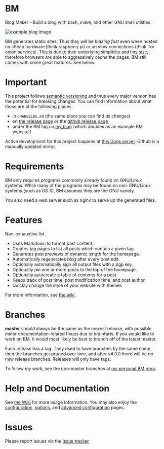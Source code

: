 # BM

Blog Maker - Build a blog with bash, make, and other GNU shell utilities.

![example blog image](https://i.imgur.com/6chb1CG.png)

BM generates static sites. Thus they will be _blazing fast_
even when hosted on cheap hardware (think raspberry pi) or on slow connections
(think Tor onion services). This is due to their underlying simplicity and tiny
size, therefore browsers are able to aggressively cache the pages. BM still
comes with some great features. See below.

# Important

This project follows [semantic versioning](http://semver.org/) and thus every
major version has the potential for breaking changes. You can find information
about what those are at the following places.

- in `CHANGELOG.md` (the same place you can find _all_ changes)
- on [the release page][gogs-releases] or the [github release
  page][gh-releases]
- under the BM tag on [my blog][blog-bm-tag] (which doubles as an example BM
  website!)

Active development for this project happens at [this Gogs server][bm-repo].
Github is a manually updated mirror.

# Requirements

BM only requires programs commonly already found on GNU/Linux systems. While
many of the programs may be found on non-GNU/Linux systems (such as OS X), BM
assumes they are the GNU variety.

You also need a web server such as nginx to serve up the generated files.

# Features

Non-exhaustive list.

- Uses Markdown to format post content.
- Creates tag pages to list all posts which contain a given tag.
- Generates post previews of dynamic length for the homepage.
- Automatically regenerates blog after every post edit.
- Optionally automatically sign all output files with a pgp key.
- Optionally pin one or more posts to the top of the homepage.
- Optionally autocreate a table of contents for a post.
- Keeps track of post time, post modification time, and post author.
- Quickly change the style of your website with themes

For more information, see [the wiki][wiki].

# Branches

__master__ should always be the same as the newest release, with possible
minor documentation-related fixups due to brainfarts. If you would like to work
on BM, it would most likely be best to branch off of the latest master.

Each release has a tag. They used to have branches by the same name, then the
branches got pruned over time, and after v4.0.0 there will be no new
release branches. Releases will only have tags.

To follow my work, see the non-master branches at [my personal BM
repo][mello-bm-repo].

# Help and Documentation

See [the Wiki][wiki] for more usage information. You may also enjoy the
[configuration][conf], [options][opts], and [advanced configuration][advconf]
pages.

# Issues

Please report issues via the [issue tracker]

[wiki]: https://gogs.system33.pw/mello/bm/wiki
[conf]: https://gogs.system33.pw/mello/bm/wiki/Configuration
[advconf]: https://gogs.system33.pw/mello/bm/wiki/AdvancedConfiguration
[opts]: https://gogs.system33.pw/mello/bm/wiki/Options
[issue tracker]: https://gogs.system33.pw/mello/bm/issues
[gogs-releases]: https://gogs.system33.pw/mello/bm/releases
[gh-releases]: https://github.com/pastly/bm/releases
[blog-bm-tag]: https://matt.traudt.xyz/tags/bm.html
[mello-bm-repo]: https://gogs.system33.pw/mello/bm-private
[bm-repo]: https://gogs.system33.pw/mello/bm
